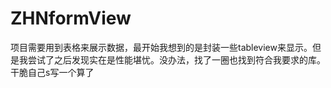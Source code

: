 # ZHNformView
项目需要用到表格来展示数据，最开始我想到的是封装一些tableview来显示。但是我尝试了之后发现实在是性能堪忧。没办法，找了一圈也找到符合我要求的库。干脆自己s写一个算了

